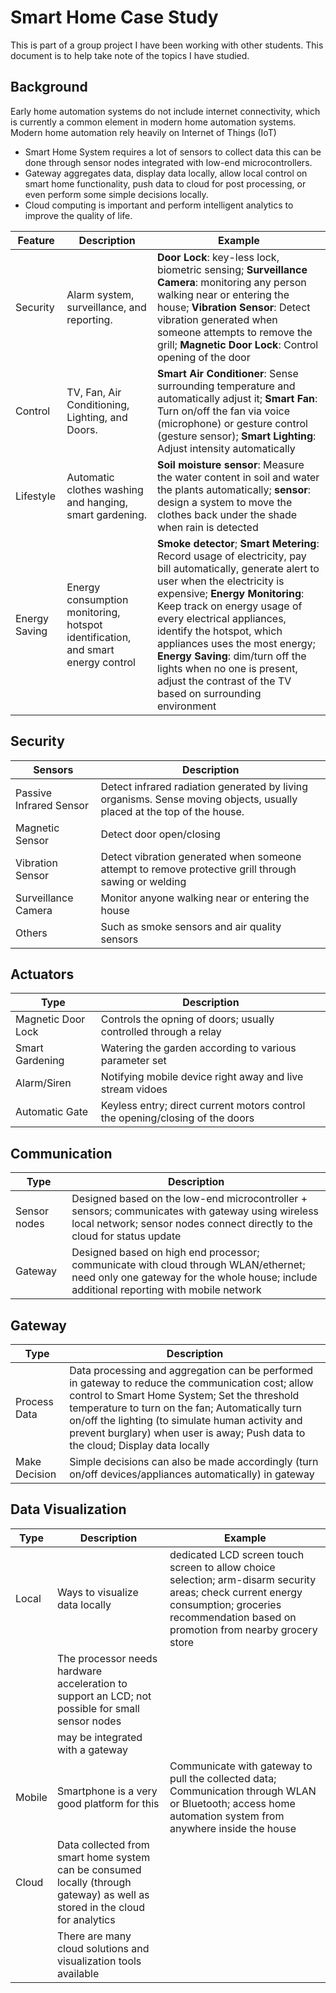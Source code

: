 # Smart Home Case Study
This is part of a group project I have been working with other students. This document is to help take note of the topics I have studied.

## Background
Early home automation systems do not include internet connectivity, which is currently a common element in modern home automation systems. Modern home automation rely heavily on Internet of Things (IoT)

- Smart Home System requires a lot of sensors to collect data this can be done through sensor nodes integrated with low-end microcontrollers.
- Gateway aggregates data, display data locally, allow local control on smart home functionality, push data to cloud for post processing, or even perform some simple decisions locally.
- Cloud computing is important and perform intelligent  analytics to improve the quality of life.

| Feature | Description | Example |
| --- | --- | --- |
| Security | Alarm system, surveillance, and reporting. | **Door Lock**: key-less lock, biometric sensing; **Surveillance Camera**: monitoring any person walking near or entering the house; **Vibration Sensor**: Detect vibration generated when someone attempts to remove the grill; **Magnetic Door Lock**: Control opening of the door | 
| Control | TV, Fan, Air Conditioning, Lighting, and Doors. | **Smart Air Conditioner**: Sense surrounding temperature and automatically adjust it; **Smart Fan**: Turn on/off the fan via voice (microphone) or gesture control (gesture sensor); **Smart Lighting**: Adjust intensity automatically |
| Lifestyle | Automatic clothes washing and hanging, smart gardening. | **Soil moisture sensor**: Measure the water content in soil and water the plants automatically; **sensor**: design a system to move the clothes back under the shade when rain is detected |
| Energy Saving | Energy consumption monitoring, hotspot identification, and smart energy control | **Smoke detector**; **Smart Metering**: Record usage of electricity, pay bill automatically, generate alert to user when the electricity is expensive; **Energy Monitoring**: Keep track on energy usage of every electrical appliances, identify the hotspot, which appliances uses the most energy; **Energy Saving**: dim/turn off the lights when no one is present, adjust the contrast of the TV based on surrounding environment |

## Security

| Sensors | Description |
| --- | --- |
| Passive Infrared Sensor | Detect infrared radiation generated by living organisms. Sense moving objects, usually placed at the top of the house. |
| Magnetic Sensor | Detect door open/closing |
| Vibration Sensor | Detect vibration generated when someone attempt to remove protective grill through sawing or welding |
| Surveillance Camera | Monitor anyone walking near or entering the house |
| Others | Such as smoke sensors and air quality sensors |

## Actuators

| Type | Description |
| --- | --- |
| Magnetic Door Lock | Controls the opning of doors; usually controlled through a relay |
| Smart Gardening | Watering the garden according to various parameter set |
| Alarm/Siren | Notifying mobile device right away and live stream vidoes |
| Automatic Gate | Keyless entry; direct current motors control the opening/closing of the doors |

## Communication

| Type | Description |
| --- | --- |
| Sensor nodes | Designed based on the low-end microcontroller + sensors; communicates with gateway using wireless local network; sensor nodes connect directly to the cloud for status update |
| Gateway | Designed based on high end processor; communicate with cloud through WLAN/ethernet; need only one gateway for the whole house; include additional reporting with mobile network |

## Gateway

| Type | Description |
| --- | --- |
| Process Data | Data processing and aggregation can be performed in gateway to reduce the communication cost; allow control to Smart Home System; Set the threshold temperature to turn on the fan; Automatically turn on/off the lighting (to simulate human activity and prevent burglary) when user is away; Push data to the cloud; Display data locally |
| Make Decision | Simple decisions can also be made accordingly (turn on/off devices/appliances automatically) in gateway |

## Data Visualization

| Type | Description | Example |
| --- | --- | --- |
| Local | Ways to visualize data locally | dedicated LCD screen touch screen to allow choice selection; arm-disarm security areas; check current energy consumption; groceries recommendation based on promotion from nearby grocery store |
|  |  The processor needs hardware acceleration to  support an LCD; not possible for small sensor nodes |  |
|  | may be integrated with a gateway |  |
| Mobile | Smartphone is a very good platform for this | Communicate with gateway to pull the collected data; Communication through WLAN or Bluetooth; access home automation system from anywhere inside the house |
| Cloud | Data collected from smart home system can be consumed locally (through gateway) as well as stored in the cloud for analytics |  |
|  |  There are many cloud solutions and visualization tools available |  |